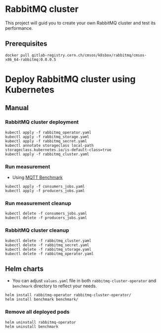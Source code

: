 # RabbitMQ cluster
This project will guid you to create your own RabbitMQ cluster and test its performance.

## Prerequisites

```shell
docker pull gitlab-registry.cern.ch/cmsos/k8sbox/rabbitmq/cmsos-x86_64-rabbitmq:0.0.0.5
```

# Deploy RabbitMQ cluster using Kubernetes

## Manual

### RabbitMQ cluster deployment
```shell
kubectl apply -f rabbitmq_operator.yaml
kubectl apply -f rabbitmq_storage.yaml
kubectl apply -f rabbitmq_secret.yaml
kubectl annotate storageclass local-path storageclass.kubernetes.io/is-default-class=true
kubectl apply -f rabbitmq_cluster.yaml
```

### Run measurement 
- Using [MQTT Benchmark](https://github.com/danyk20/MQTT_Benchmark) 
```shell
kubectl apply -f consumers_jobs.yaml
kubectl apply -f producers_jobs.yaml
```

### Run measurement cleanup
```shell
kubectl delete -f consumers_jobs.yaml
kubectl delete -f producers_jobs.yaml
```

### RabbitMQ cluster cleanup
```shell
kubectl delete -f rabbitmq_cluster.yaml
kubectl delete -f rabbitmq_secret.yaml
kubectl delete -f rabbitmq_storage.yaml
kubectl delete -f rabbitmq_operator.yaml
```

## Helm charts

- You can adjust `values.yaml` file in both `rabbitmq-cluster-operator` and `benchmark` directory to reflect your needs.

```shell
helm install rabbitmq-operator rabbitmq-cluster-operator/
helm install benchmark benchmark/
```

### Remove all deployed pods
```shell
helm uninstall rabbitmq-operator
helm uninstall benchmark 
```